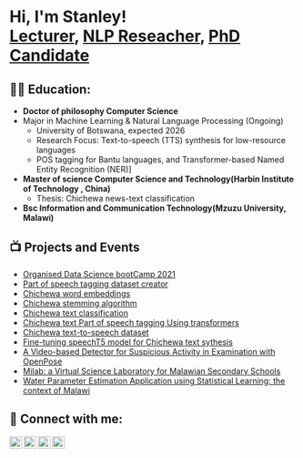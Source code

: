 <h1>Hi, I'm Stanley! <br/><a href="https://github.com/joshmadakor1">Lecturer</a>, <a href="https://www.linkedin.com/in/joshmadakor/">NLP Reseacher</a>, <a href="https://www.youtube.com/c/joshmadakor">PhD Candidate</a></h1>

<h2> 🧑‍🎓 Education:</h2>

- <b>Doctor of philosophy Computer Science </b>
- Major in Machine Learning & Natural Language Processing (Ongoing)
   - University of Botswana, expected 2026
  - Research Focus: Text-to-speech (TTS) synthesis for low-resource languages
  - POS tagging for Bantu languages, and Transformer-based Named Entity Recognition (NER)]
- <b>Master of science Computer Science and Technology(Harbin Institute of Technology , China)</b>
  - Thesis: Chichewa news-text classification
- <b>Bsc Information and Communication Technology(Mzuzu University, Malawi)</b>

<h2>📺 Projects and Events</h2>

- [Organised Data Science bootCamp 2021](https://mwdata.science/)
- [Part of speech tagging dataset creator](https://github.com/ndebvu/Part-of-speech-dataset-collector/blob/main/README.md)
- [Chichewa word embeddings](https://github.com/ndebvu/Chichewa-word-embeddings)
- [Chichewa stemming algorithm](https://github.com/ndebvu/Chichewa-stemming/blob/main/README.md)
- [Chichewa text classification](https://www.youtube.com/watch?v=E2MwRWxDBkA)
- [Chichewa text Part of speech tagging Using transformers](https://www.youtube.com/watch?v=E2MwRWxDBkA)
- [Chichewa text-to-speech dataset](https://github.com/ndebvu/Chichewa-Speech-dataset/blob/main/README.md)
- [Fine-tuning speechT5 model for Chichewa text sythesis ](https://www.youtube.com/watch?v=E2MwRWxDBkA)
- [A Video-based Detector for Suspicious Activity in Examination with OpenPose ](https://www.youtube.com/watch?v=E2MwRWxDBkA)
- [Milab: a Virtual Science Laboratory for Malawian Secondary Schools ](https://www.youtube.com/watch?v=E2MwRWxDBkA)
- [Water Parameter Estimation Application using Statistical Learning: the context of Malawi ](https://www.youtube.com/watch?v=E2MwRWxDBkA)
  

<h2> 🤳 Connect with me:</h2>

[<img align="left" alt="JoshMadakor | YouTube" width="22px" src="https://cdn.jsdelivr.net/npm/simple-icons@v3/icons/youtube.svg" />][youtube]
[<img align="left" alt="JoshMadakor | Twitter" width="22px" src="https://cdn.jsdelivr.net/npm/simple-icons@v3/icons/twitter.svg" />][twitter]
[<img align="left" alt="JoshMadakor | LinkedIn" width="22px" src="https://cdn.jsdelivr.net/npm/simple-icons@v3/icons/linkedin.svg" />][linkedin]
[<img align="left" alt="JoshMadakor | Instagram" width="22px" src="https://cdn.jsdelivr.net/npm/simple-icons@v3/icons/instagram.svg" />][instagram]

[twitter]: https://twitter.com/joshmadakor
[youtube]: https://www.youtube.com/c/joshmadakor
[instagram]: https://www.instagram.com/joshmadakor/
[linkedin]: https://linkedin.com/in/joshmadakor

<!--
**joshmadakor1/joshmadakor1** is a ✨ _special_ ✨ repository because its `README.md` (this file) appears on your GitHub profile.

Here are some ideas to get you started:

- 🔭 I’m currently working on ...
- 🌱 I’m currently learning ...
- 👯 I’m looking to collaborate on ...
- 🤔 I’m looking for help with ...
- 💬 Ask me about ...
- 📫 How to reach me: ...
- 😄 Pronouns: ...
- ⚡ Fun fact: ...
-->
